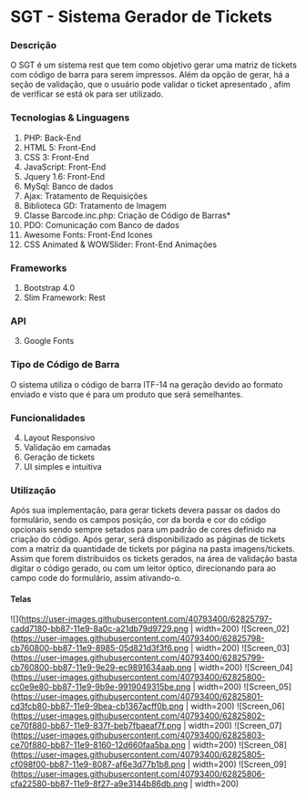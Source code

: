 # SGT - Sistema Gerador de Tickets

### Descrição
O SGT é um sistema rest que tem como objetivo gerar uma matriz de tickets com código de barra para serem impressos. Além da opção de gerar, há a seção de validação, que o usuário pode validar o ticket apresentado , afim de verificar se está ok para ser utilizado.

### Tecnologias & Linguagens
1. PHP: Back-End
1. HTML 5: Front-End
1. CSS 3: Front-End
1. JavaScript: Front-End
1. Jquery 1.6: Front-End
1. MySql: Banco de dados
1. Ajax: Tratamento de Requisições
1. Biblioteca GD: Tratamento de Imagem
1. Classe Barcode.inc.php: Criação de Código de Barras*
1. PDO: Comunicação com Banco de dados
1. Awesome Fonts: Front-End Icones
1. CSS Animated & WOWSlider: Front-End Animações

### Frameworks

1. Bootstrap 4.0
2. Slim Framework: Rest

### API
3. Google Fonts

### Tipo de Código de Barra
O sistema utiliza o código de barra ITF-14 na geração devido ao formato enviado e visto que é para um produto que será semelhantes.

### Funcionalidades
4. Layout Responsivo
4. Validação em camadas
4. Geração de tickets
4. UI simples e intuitiva

### Utilização
Após sua implementação, para gerar tickets devera passar os dados do formulário, sendo os campos posição, cor da borda e cor do código opcionais sendo sempre setados para um padrão de cores definido na criação do código. Após gerar, será disponibilizado as páginas de tickets com a matriz da quantidade de tickets por página na pasta imagens/tickets. Assim que forem distribuidos os tickets gerados, na área de validação basta digitar o código gerado, ou com um leitor óptico, direcionando para ao campo code do formulário, assim ativando-o.

#### Telas
![](https://user-images.githubusercontent.com/40793400/62825797-cadd7180-bb87-11e9-8a0c-a21db79d9729.png | width=200)
![Screen_02](https://user-images.githubusercontent.com/40793400/62825798-cb760800-bb87-11e9-8985-05d821d3f3f6.png | width=200)
![Screen_03](https://user-images.githubusercontent.com/40793400/62825799-cb760800-bb87-11e9-9e29-ec9891634aab.png | width=200)
![Screen_04](https://user-images.githubusercontent.com/40793400/62825800-cc0e9e80-bb87-11e9-9b9e-9919049315be.png | width=200)
![Screen_05](https://user-images.githubusercontent.com/40793400/62825801-cd3fcb80-bb87-11e9-9bea-cb1367acff0b.png | width=200)
![Screen_06](https://user-images.githubusercontent.com/40793400/62825802-ce70f880-bb87-11e9-837f-beb7fbaeaf7f.png | width=200)
![Screen_07](https://user-images.githubusercontent.com/40793400/62825803-ce70f880-bb87-11e9-8160-12d660faa5ba.png | width=200)
![Screen_08](https://user-images.githubusercontent.com/40793400/62825805-cf098f00-bb87-11e9-8087-af6e3d77b1b8.png | width=200)
![Screen_09](https://user-images.githubusercontent.com/40793400/62825806-cfa22580-bb87-11e9-8f27-a9e3144b86db.png | width=200)
